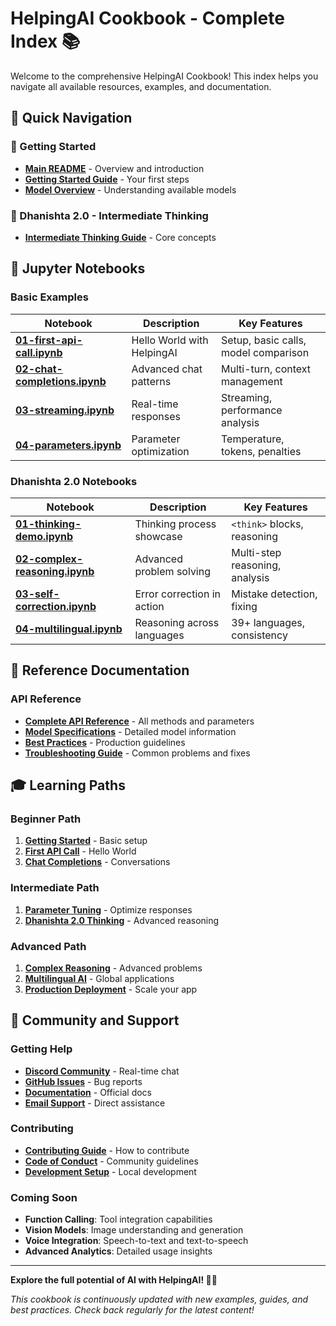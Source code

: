 # HelpingAI Cookbook - Complete Index 📚

Welcome to the comprehensive HelpingAI Cookbook! This index helps you navigate all available resources, examples, and documentation.

## 🚀 Quick Navigation

### 🏁 Getting Started
- **[Main README](README.md)** - Overview and introduction
- **[Getting Started Guide](guides/getting-started.md)** - Your first steps
- **[Model Overview](guides/models.md)** - Understanding available models

### 🧠 Dhanishta 2.0 - Intermediate Thinking
- **[Intermediate Thinking Guide](guides/dhanishta-2.0/intermediate-thinking.md)** - Core concepts

## 📓 Jupyter Notebooks

### Basic Examples
| Notebook | Description | Key Features |
|----------|-------------|--------------|
| **[01-first-api-call.ipynb](notebooks/basic/01-first-api-call.ipynb)** | Hello World with HelpingAI | Setup, basic calls, model comparison |
| **[02-chat-completions.ipynb](notebooks/basic/02-chat-completions.ipynb)** | Advanced chat patterns | Multi-turn, context management |
| **[03-streaming.ipynb](notebooks/basic/03-streaming.ipynb)** | Real-time responses | Streaming, performance analysis |
| **[04-parameters.ipynb](notebooks/basic/04-parameters.ipynb)** | Parameter optimization | Temperature, tokens, penalties |

### Dhanishta 2.0 Notebooks
| Notebook | Description | Key Features |
|----------|-------------|--------------|
| **[01-thinking-demo.ipynb](notebooks/dhanishta-2.0/01-thinking-demo.ipynb)** | Thinking process showcase | `<think>` blocks, reasoning |
| **[02-complex-reasoning.ipynb](notebooks/dhanishta-2.0/02-complex-reasoning.ipynb)** | Advanced problem solving | Multi-step reasoning, analysis |
| **[03-self-correction.ipynb](notebooks/dhanishta-2.0/03-self-correction.ipynb)** | Error correction in action | Mistake detection, fixing |
| **[04-multilingual.ipynb](notebooks/dhanishta-2.0/04-multilingual.ipynb)** | Reasoning across languages | 39+ languages, consistency |

## 📖 Reference Documentation

### API Reference
- **[Complete API Reference](reference/api.md)** - All methods and parameters
- **[Model Specifications](guides/models.md)** - Detailed model information
- **[Best Practices](reference/best-practices.md)** - Production guidelines
- **[Troubleshooting Guide](reference/troubleshooting.md)** - Common problems and fixes


## 🎓 Learning Paths

### Beginner Path
1. **[Getting Started](guides/getting-started.md)** - Basic setup
2. **[First API Call](notebooks/basic/01-first-api-call.ipynb)** - Hello World
3. **[Chat Completions](notebooks/basic/02-chat-completions.ipynb)** - Conversations

### Intermediate Path
1. **[Parameter Tuning](notebooks/basic/04-parameters.ipynb)** - Optimize responses
2. **[Dhanishta 2.0 Thinking](notebooks/dhanishta-2.0/01-thinking-demo.ipynb)** - Advanced reasoning

### Advanced Path
1. **[Complex Reasoning](notebooks/dhanishta-2.0/02-complex-reasoning.ipynb)** - Advanced problems
2. **[Multilingual AI](notebooks/dhanishta-2.0/04-multilingual.ipynb)** - Global applications
3. **[Production Deployment](reference/best-practices.md)** - Scale your app


## 🤝 Community and Support

### Getting Help
- **[Discord Community](https://discord.gg/helpingai)** - Real-time chat
- **[GitHub Issues](https://github.com/helpingai/helpingai-python/issues)** - Bug reports
- **[Documentation](https://helpingai.co/docs)** - Official docs
- **[Email Support](mailto:varun@helpingai.co)** - Direct assistance

### Contributing
- **[Contributing Guide](CONTRIBUTING.md)** - How to contribute
- **[Code of Conduct](CODE_OF_CONDUCT.md)** - Community guidelines
- **[Development Setup](DEVELOPMENT.md)** - Local development


### Coming Soon
- **Function Calling**: Tool integration capabilities
- **Vision Models**: Image understanding and generation
- **Voice Integration**: Speech-to-text and text-to-speech
- **Advanced Analytics**: Detailed usage insights

---

**Explore the full potential of AI with HelpingAI! 🚀✨**

*This cookbook is continuously updated with new examples, guides, and best practices. Check back regularly for the latest content!*
